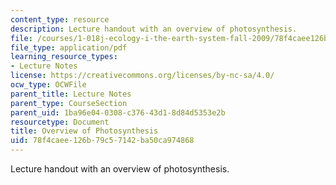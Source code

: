 ```yaml
---
content_type: resource
description: Lecture handout with an overview of photosynthesis.
file: /courses/1-018j-ecology-i-the-earth-system-fall-2009/78f4caee126b79c57142ba50ca974868_MIT1_018JF09_lec03_Photo.pdf
file_type: application/pdf
learning_resource_types:
- Lecture Notes
license: https://creativecommons.org/licenses/by-nc-sa/4.0/
ocw_type: OCWFile
parent_title: Lecture Notes
parent_type: CourseSection
parent_uid: 1ba96e04-0308-c376-43d1-8d84d5353e2b
resourcetype: Document
title: Overview of Photosynthesis
uid: 78f4caee-126b-79c5-7142-ba50ca974868
---
```

Lecture handout with an overview of photosynthesis.